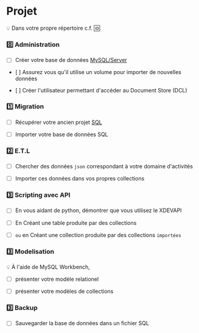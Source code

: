 # Projet

:bulb: Dans votre propre répertoire c.f. :id:

### :zero: Administration 

- [ ] Créer votre base de données [MySQL/Server](../3.ETL/.docs/MySQLDS.md)


- [ ] Assurez vous qu'il utilise un volume pour importer de nouvelles données


- [ ] Créer l'utilisateur permettant d'accéder au Document Store (DCL)



### :one: Migration

- [ ] Récupérer votre ancien projet [SQL](https://github.com/CollegeBoreal/INF1006-202-19A-01/tree/master/4.DML)


- [ ] Importer votre base de données SQL


### :two: E.T.L

- [ ] Chercher des données `json` correspondant à votre domaine d'activités


- [ ] Importer ces données dans vos propres collections


### :three: Scripting avec API

- [ ] En vous aidant de python, démontrer que vous utilisez le XDEVAPI


- [ ] En Créant une table produite par des collections


- [ ] ` ou ` en Créant une collection produite par des collections `importées `


### :three: Modelisation

:bulb: À l'aide de MySQL Workbench,

- [ ] présenter votre modèle relationel


- [ ] présenter votre modèles de collections



### :three: Backup

- [ ] Sauvegarder la base de données dans un fichier SQL

